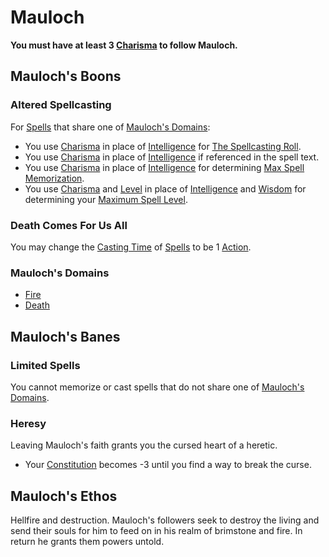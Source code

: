 ---
---

# Mauloch

**You must have at least 3 [Charisma](../../../../Player%20Characters/Chosen%20Statistics/Charisma.md) to follow Mauloch.**

## Mauloch's Boons

### Altered Spellcasting

For [Spells](../../../Spells.md) that share one of [Mauloch's Domains](Mauloch.md#Mauloch's%20Domains):

* You use [Charisma](../../../../Player%20Characters/Chosen%20Statistics/Charisma.md) in place of [Intelligence](../../../../Player%20Characters/Chosen%20Statistics/Intelligence.md) for [The Spellcasting Roll](../../../Spellcasting.md#The%20Spellcasting%20Roll).
* You use [Charisma](../../../../Player%20Characters/Chosen%20Statistics/Charisma.md) in place of [Intelligence](../../../../Player%20Characters/Chosen%20Statistics/Intelligence.md) if referenced in the spell text.
* You use [Charisma](../../../../Player%20Characters/Chosen%20Statistics/Charisma.md) in place of [Intelligence](../../../../Player%20Characters/Chosen%20Statistics/Intelligence.md) for determining [Max Spell Memorization](../../../Spell%20Memorization.md).
* You use [Charisma](../../../../Player%20Characters/Chosen%20Statistics/Charisma.md) and [Level](../../../../Player%20Characters/Derived%20Statistics/Level.md) in place of [Intelligence](../../../../Player%20Characters/Chosen%20Statistics/Intelligence.md) and [Wisdom](../../../../Player%20Characters/Chosen%20Statistics/Wisdom.md) for determining your [Maximum Spell Level](../../../Spell%20Level.md#Max%20Spell%20Level).

### Death Comes For Us All

You may change the [Casting Time](../../../Spellcasting.md#Casting%20Time) of [Spells](../../../Spells.md) to be 1 [Action](../../../../Game%20Procedures/Action.md).

### Mauloch's Domains

* [Fire](../../../Spell%20Domains/Fire.md)
* [Death](../../../Spell%20Domains/Death.md)

## Mauloch's Banes

### Limited Spells

You cannot memorize or cast spells that do not share one of [Mauloch's Domains](Mauloch.md#Mauloch's%20Domains).

### Heresy

Leaving Mauloch's faith grants you the cursed heart of a heretic.

* Your [Constitution](../../../../Player%20Characters/Chosen%20Statistics/Constitution.md) becomes -3 until you find a way to break the curse.

## Mauloch's Ethos

Hellfire and destruction. Mauloch's followers seek to destroy the living and send their souls for him to feed on in his realm of brimstone and fire. In return he grants them powers untold.
